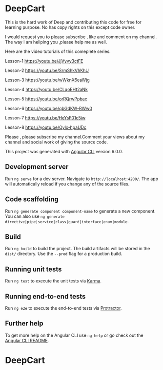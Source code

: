 # DeepCart
This is the hard work of Deep and contributing this code for free for learning purpose.
No has copy rights on this except code owner.

I would request you to please subscribe , like and comment on my channel.
The way I am hellping you ,please help me as well.


Here are the video tutorials of this comeplete series.

Lesson-1
https://youtu.be/JjVyvy3ctFE

Lesson-2
https://youtu.be/SrmShkVhKhU

Lesson-3
https://youtu.be/wWknX6eaWjg

Lesson-4
https://youtu.be/CLqoEHt2aNk

Lesson-5
https://youtu.be/orRQrwPpbac

Lesson-6
https://youtu.be/qbGdKW-RWw0

Lesson-7
https://youtu.be/HeYsF01c5iw

Lesson-8
https://youtu.be/Oylx-hpaUDc

Please , please subscribe my channel.Comment your views about my channel and social work of giving the source code.


This project was generated with [Angular CLI](https://github.com/angular/angular-cli) version 6.0.0.

## Development server

Run `ng serve` for a dev server. Navigate to `http://localhost:4200/`. The app will automatically reload if you change any of the source files.

## Code scaffolding

Run `ng generate component component-name` to generate a new component. You can also use `ng generate directive|pipe|service|class|guard|interface|enum|module`.

## Build

Run `ng build` to build the project. The build artifacts will be stored in the `dist/` directory. Use the `--prod` flag for a production build.

## Running unit tests

Run `ng test` to execute the unit tests via [Karma](https://karma-runner.github.io).

## Running end-to-end tests

Run `ng e2e` to execute the end-to-end tests via [Protractor](http://www.protractortest.org/).

## Further help

To get more help on the Angular CLI use `ng help` or go check out the [Angular CLI README](https://github.com/angular/angular-cli/blob/master/README.md).
# DeepCart
